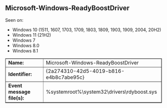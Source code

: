 ## Microsoft-Windows-ReadyBoostDriver

Seen on:
* Windows 10 (1511, 1607, 1703, 1709, 1803, 1809, 1903, 1909, 2004, 20H2)
* Windows 11 (21H2)
* Windows 7
* Windows 8.0
* Windows 8.1

<table border="1" class="docutils">
  <tbody>
    <tr>
      <td><b>Name:</b></td>
      <td>Microsoft-Windows-ReadyBoostDriver</td>
    </tr>
    <tr>
      <td><b>Identifier:</b></td>
      <td>{2a274310-42d5-4019-b816-e4b8c7abe95c}</td>
    </tr>
    <tr>
      <td><b>Event message file(s):</b></td>
      <td>%systemroot%\system32\drivers\rdyboost.sys</td>
    </tr>
  </tbody>
</table>

&nbsp;

